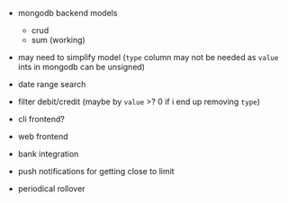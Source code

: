 - mongodb backend models

  - crud
  - sum (working)

- may need to simplify model (`type` column may not be needed as `value` ints in mongodb can be unsigned)

- date range search

- filter debit/credit (maybe by `value` >? 0 if i end up removing `type`)

- cli frontend?

- web frontend

- bank integration

- push notifications for getting close to limit

- periodical rollover
